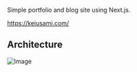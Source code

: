 Simple portfolio and blog site using Next.js.

https://keiusami.com/

## Architecture

![Image](https://github.com/user-attachments/assets/be93751f-83b5-4dbf-bdd0-16e0db7167c2)
